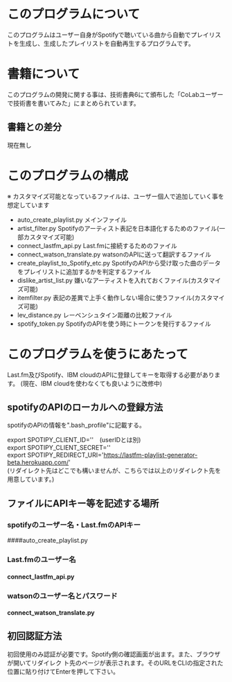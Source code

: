 # このプログラムについて

このプログラムはユーザー自身がSpotifyで聴いている曲から自動でプレイリストを生成し、生成したプレイリストを自動再生するプログラムです。

# 書籍について

このプログラムの開発に関する事は、技術書典6にて頒布した「CoLabユーザーで技術書を書いてみた」にまとめられています。

## 書籍との差分

現在無し

# このプログラムの構成

※ カスタマイズ可能となっているファイルは、ユーザー個人で追加していく事を想定しています

* auto_create_playlist.py メインファイル
* artist_filter.py Spotifyのアーティスト表記を日本語化するためのファイル(一部カスタマイズ可能)
* connect_lastfm_api.py Last.fmに接続するためのファイル
* connect_watson_translate.py watsonのAPIに送って翻訳するファイル
* create_playlist_to_Spotify_etc.py SpotifyのAPIから受け取った曲のデータをプレイリストに追加するかを判定するファイル
* dislike_artist_list.py 嫌いなアーティストを入れておくファイル(カスタマイズ可能)
* itemfilter.py 表記の差異で上手く動作しない場合に使うファイル(カスタマイズ可能)
* lev_distance.py レーベンシュタイン距離の比較ファイル
* spotify_token.py SpotifyのAPIを使う時にトークンを発行するファイル

# このプログラムを使うにあたって

Last.fm及びSpotify、IBM cloudのAPIに登録してキーを取得する必要があります。
(現在、IBM cloudを使わなくても良いように改修中)

## spotifyのAPIのローカルへの登録方法

spotifyのAPIの情報を".bash_profile"に記載する。

export SPOTIPY_CLIENT_ID=''　(userIDとは別)  
export SPOTIPY_CLIENT_SECRET=''  
export SPOTIPY_REDIRECT_URI='https://lastfm-playlist-generator-beta.herokuapp.com/'  
(リダイレクト先はどこでも構いませんが、こちらでは以上のリダイレクト先を用意しています。)

## ファイルにAPIキー等を記述する場所

### spotifyのユーザー名・Last.fmのAPIキー
####auto_create_playlist.py

### Last.fmのユーザー名
#### connect_lastfm_api.py

### watsonのユーザー名とパスワード
#### connect_watson_translate.py

## 初回認証方法

初回使用のみ認証が必要です。Spotify側の確認画面が出ます。また、ブラウザが開いてリダイレク
ト先のページが表示されます。そのURLをCLIの指定された位置に貼り付けてEnterを押して下さい。
